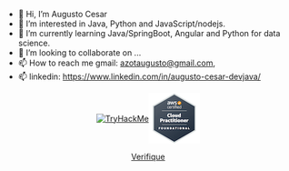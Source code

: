 - 👋 Hi, I’m Augusto Cesar
- 👀 I’m interested in Java, Python and JavaScript/nodejs.
- 🌱 I’m currently learning Java/SpringBoot, Angular and Python for data science.
- 💞️ I’m looking to collaborate on ...
- 📫 How to reach me gmail: azotaugusto@gmail.com,
- 📫 linkedin: https://www.linkedin.com/in/augusto-cesar-devjava/


<!---
aucoliveira/aucoliveira is a ✨ special ✨ repository because its `README.md` (this file) appears on your GitHub profile.
You can click the Preview link to take a look at your changes.
--->
<div style="display: flex; justify-content: center; align-items: center;">
  <a href="https://tryhackme.com/badge/2313876">
    <img src="https://tryhackme-badges.s3.amazonaws.com/aucoliveira.png" alt="TryHackMe">
  </a>
  <img src="https://github.com/aucoliveira/aucoliveira/blob/main/aws-certified-cloud-practitioner%20(2).png" alt="AWS Certified Cloud Practitioner">
</div>
<p align="center">
  <a href="https://www.credly.com/badges/de883e9b-4f4d-495e-b3c3-f9cea0c9dbeb/public_url">Verifique</a>
</p>




